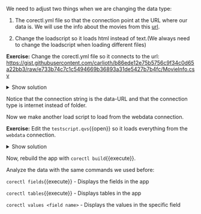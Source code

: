 
We need to adjust two things when we are changing the data type:

1. The corectl.yml file so that the connection point at the URL where our data is.
We will use the info about the movies  from this [url](https://gist.githubusercontent.com/carlioth/b86ede12e75b5756c9f34c0d65a22bb3/raw/e733b74c7c1c5494669b36893a31de5427b7b4fc/MovieInfo.csv).

2. Change the loadscript so it loads html instead of text.(We always need to change the loadscript when loading different files)

**Exercise:** Change the corectl.yml file so it connects to the url: https://gist.githubusercontent.com/carlioth/b86ede12e75b5756c9f34c0d65a22bb3/raw/e733b74c7c1c5494669b36893a31de5427b7b4fc/MovieInfo.csv

<details> <summary>Show solution</summary>
<p> 

<pre class="file" data-filename="corectl.yml" data-target="replace">
engine: localhost:19076 # URL and port to running Qlik Associative Engine instance
app: myapp   # App name that the tool should open a session against.
script: testscript.qvs # Path to a script that should be set in the app
connections: # Connections that should be created in the app
  webdata: # Name of the connection
    connectionstring: 'https://gist.githubusercontent.com/carlioth/b86ede12e75b5756c9f34c0d65a22bb3/raw/e733b74c7c1c5494669b36893a31de5427b7b4fc/MovieInfo.csv' # Connectionstring (qConnectionString) of the connection. For a folder connector this is an absolute or relative path inside of the engine docker container.
    type: internet # Type of connection
</pre>

</p>
</details>  


Notice that the connection string is the data-URL and that the connection type is internet instead of folder.

Now we make another load script to load from the webdata connection.

**Exercise:** Edit the `testscript.qvs`{{open}} so it loads everything from the `webdata` connection.

<details> <summary>Show solution</summary>
<p> 

<pre class="file" data-filename="testscript.qvs" data-target="replace">
MovieInfo:
LOAD *
FROM [lib://webdata]
(html, utf8, delimiter is ';');

</pre>
The last config line is change from reading text to html!
</p>
</details>  

Now, rebuild the app with `corectl build`{{execute}}.

Analyze the data with the same commands we used before:

`corectl fields`{{execute}} - Displays the fields in the app
<br>

`corectl tables`{{execute}} - Displays tables in the app
<br>

`corectl values <field name>` - Displays the values in the specific field
<br>



